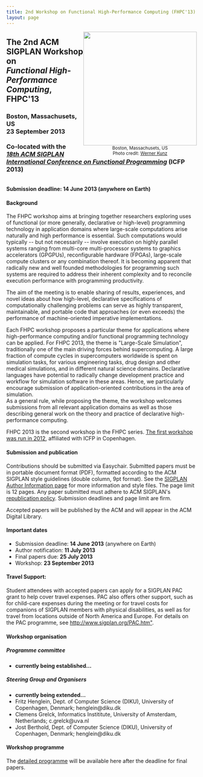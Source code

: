 ```yaml
---
title: 2nd Workshop on Functional High-Performance Computing (FHPC'13)
layout: page
---
```


<div style="float:right;width:300px;text-align:center;font-size:smaller">
<img src="http://www.icfpconference.org/icfp2013/img/boston.png"
     style="width:300px"><br/>
Boston, Massachusets, US<br/>
Photo credit: <a href="http://www.flickr.com/people/werkunz/">Werner Kunz</a>
</div>

<h2 class="c">The 2nd ACM SIGPLAN Workshop on<br/>
<i>Functional High-Performance Computing</i>, FHPC'13
</h2>

<h3 class="c">Boston, Massachusets, US <br/>
23 September 2013<br/><br/>
Co-located with the<br/>
<a href="http://icfpconference.org/icfp2013/"><i>
18th ACM SIGPLAN International Conference on Functional Programming</i></a> (ICFP 2013)
</h3>
<br style="clear:both"/>
<span style="font-weight:bold">
Submission deadline: 14 June 2013 (anywhere on Earth)</span>

<h4>Background</h4>
<p>
The FHPC workshop aims at bringing together researchers exploring uses
of functional (or more generally, declarative or high-level) programming
technology in application domains where large-scale computations arise
naturally and high performance is essential. Such computations would
typically -- but not necessarily -- involve execution on highly parallel
systems ranging from multi-core multi-processor systems to graphics
accelerators (GPGPUs), reconfigurable hardware (FPGAs), large-scale
compute clusters or any combination thereof. It is becoming apparent
that radically new and well founded methodologies for programming such
systems are required to address their inherent complexity and to
reconcile execution performance with programming productivity.
</p>

<p>The aim of the meeting is to enable sharing of results, experiences, 
and novel ideas about how high-level, declarative specifications of 
computationally challenging problems can serve as highly transparent, 
maintainable, and portable code that approaches (or even exceeds) the 
performance of machine-oriented imperative implementations.</p>

<p>
Each FHPC workshop proposes a particular theme for applications where 
high-performance computing and/or functional programming technology
can be applied. For FHPC 2013, the theme is "Large-Scale Simulation",
traditionally one of the main driving forces behind supercomputing.
A large fraction of compute cycles in supercomputers worldwide is spent
on simulation tasks, for various engineering tasks, drug design and
other medical simulations, and in different natural science domains.
Declarative languages have potential to radically change development
practice and workflow for simulation software in these areas.
Hence, we particularly encourage submission of application-oriented
contributions in the area of simulation. 
<br/>
As a general rule, while proposing the theme, the workshop welcomes
submissions from all relevant application domains as well as those
describing general work on the theory and practice of declarative
high-performance computing.</p>

<p>
FHPC 2013 is the second workshop in the FHPC series. 
<a href="http://hiperfit.dk/fhpc12.html">
The first workshop was run in 2012</a>, affiliated with ICFP in Copenhagen.
</p>

<h4>Submission and publication</h4>

<p>
Contributions should be submitted via Easychair.
Submitted papers must be in portable document format (PDF), formatted
according to the ACM SIGPLAN style guidelines (double column, 9pt format).
See the <a href="http://www.sigplan.org/authorInformation.htm">SIGPLAN Author Information page</a> for more information and style files. The page limit is 12 pages. Any paper submitted must 
adhere to ACM SIGPLAN's <a href="http://www.sigplan.org/republicationpolicy.htm">republication policy</a>. Submission deadlines and 
page limit are firm. </p>

<p>Accepted papers will be published by the ACM and will appear in the 
ACM Digital Library.</p>

<!-- 
<p>
The 
<a href="https://www.easychair.org/conferences/?conf=fhpc2013">FHPC'13 submission site</a>
is now open!</p>
-->

<h4>Important dates</h4>
<ul>
<li> Submission deadline: <b>14 June 2013</b> (anywhere on Earth) </li>
<li> Author notification: <b>11 July 2013</b> </li>
<li> Final papers due: <b>25 July 2013</b></li>
<li> Workshop: <b>23 September 2013</b></li>
</ul>

<h4>Travel Support:</h4>

<p>Student attendees with accepted papers can apply for a SIGPLAN PAC grant
to help cover travel expenses. PAC also offers other support, such as
for child-care expenses during the meeting or for travel costs for
companions of SIGPLAN members with physical disabilities, as well as for
travel from locations outside of North America and Europe. For details
on the PAC programme, see 
<a href="http://www.sigplan.org/PAC.htm">http://www.sigplan.org/PAC.htm"</a>.</p>

<h4>Workshop organisation</h4>

<h5>Programme committee</h5>
<ul>
<li style="font-weight:bold">currently being established...</li>
</ul>

<h5>Steering Group and Organisers</h5>
<ul>
<li style="font-weight:bold">currently being extended...</li>
<li>Fritz Henglein, Dept. of Computer Science (DIKU), University of Copenhagen, Denmark;
henglein<!-- @@@ -->@<!-- @@@ -->diku<!-- nospam -->.<!-- nomorespam -->dk</li>
<li>Clemens Grelck, Informatics Instititute, University of Amsterdam, Netherlands; 
c.grelck<!-- @@@ -->@<!-- @@@ -->uva<!-- nospam -->.<!-- nomorespam -->nl</li>
<li>Jost Berthold, Dept. of Computer Science (DIKU), University of Copenhagen, Denmark;
henglein<!-- @@@ -->@<!-- @@@ -->diku<!-- nospam -->.<!-- nomorespam -->dk</li>
</ul>

<h4>Workshop programme</h4>
The <a href="fhpc13.html">detailed programme</a> will be available here after the deadline for final papers.

<!--
<dl class="papers">
<dt><strong>Keynote:</strong> <a href="fhpc13-prog.html#fhpcXX">TITLE</a></dt>
<dd>SPEAKER</dd>

<dt><a href="fhpc12-prog.html#fhpcXX">TITLE</a></dt>
<dd>AUTHORS</dd>

</dl>
-->
